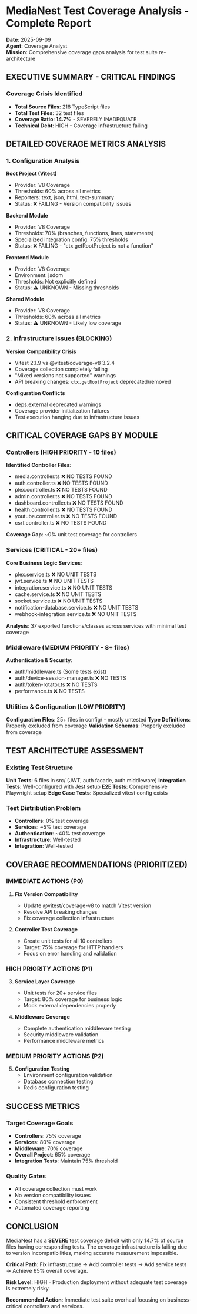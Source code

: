# MediaNest Test Coverage Analysis - Complete Report
**Date**: 2025-09-09  
**Agent**: Coverage Analyst  
**Mission**: Comprehensive coverage gaps analysis for test suite re-architecture

## EXECUTIVE SUMMARY - CRITICAL FINDINGS

### Coverage Crisis Identified
- **Total Source Files**: 218 TypeScript files
- **Total Test Files**: 32 test files  
- **Coverage Ratio**: **14.7%** - SEVERELY INADEQUATE
- **Technical Debt**: HIGH - Coverage infrastructure failing

## DETAILED COVERAGE METRICS ANALYSIS

### 1. Configuration Analysis
**Root Project (Vitest)**
- Provider: V8 Coverage
- Thresholds: 60% across all metrics
- Reporters: text, json, html, text-summary
- Status: ❌ FAILING - Version compatibility issues

**Backend Module**
- Provider: V8 Coverage  
- Thresholds: 70% (branches, functions, lines, statements)
- Specialized integration config: 75% thresholds
- Status: ❌ FAILING - "ctx.getRootProject is not a function"

**Frontend Module**
- Provider: V8 Coverage
- Environment: jsdom 
- Thresholds: Not explicitly defined
- Status: ⚠️ UNKNOWN - Missing thresholds

**Shared Module**
- Provider: V8 Coverage
- Thresholds: 60% across all metrics
- Status: ⚠️ UNKNOWN - Likely low coverage

### 2. Infrastructure Issues (BLOCKING)
**Version Compatibility Crisis**
- Vitest 2.1.9 vs @vitest/coverage-v8 3.2.4
- Coverage collection completely failing
- "Mixed versions not supported" warnings
- API breaking changes: `ctx.getRootProject` deprecated/removed

**Configuration Conflicts**
- deps.external deprecated warnings
- Coverage provider initialization failures
- Test execution hanging due to infrastructure issues

## CRITICAL COVERAGE GAPS BY MODULE

### Controllers (HIGH PRIORITY - 10 files)
**Identified Controller Files**:
- media.controller.ts ❌ NO TESTS FOUND
- auth.controller.ts ❌ NO TESTS FOUND  
- plex.controller.ts ❌ NO TESTS FOUND
- admin.controller.ts ❌ NO TESTS FOUND
- dashboard.controller.ts ❌ NO TESTS FOUND
- health.controller.ts ❌ NO TESTS FOUND
- youtube.controller.ts ❌ NO TESTS FOUND
- csrf.controller.ts ❌ NO TESTS FOUND

**Coverage Gap**: ~0% unit test coverage for controllers

### Services (CRITICAL - 20+ files)
**Core Business Logic Services**:
- plex.service.ts ❌ NO UNIT TESTS
- jwt.service.ts ❌ NO UNIT TESTS
- integration.service.ts ❌ NO UNIT TESTS
- cache.service.ts ❌ NO UNIT TESTS
- socket.service.ts ❌ NO UNIT TESTS
- notification-database.service.ts ❌ NO UNIT TESTS
- webhook-integration.service.ts ❌ NO UNIT TESTS

**Analysis**: 37 exported functions/classes across services with minimal test coverage

### Middleware (MEDIUM PRIORITY - 8+ files)
**Authentication & Security**:
- auth/middleware.ts (Some tests exist)
- auth/device-session-manager.ts ❌ NO TESTS
- auth/token-rotator.ts ❌ NO TESTS  
- performance.ts ❌ NO TESTS

### Utilities & Configuration (LOW PRIORITY)
**Configuration Files**: 25+ files in config/ - mostly untested
**Type Definitions**: Properly excluded from coverage
**Validation Schemas**: Properly excluded from coverage

## TEST ARCHITECTURE ASSESSMENT

### Existing Test Structure
**Unit Tests**: 6 files in src/ (JWT, auth facade, auth middleware)
**Integration Tests**: Well-configured with Jest setup
**E2E Tests**: Comprehensive Playwright setup
**Edge Case Tests**: Specialized vitest config exists

### Test Distribution Problem
- **Controllers**: 0% test coverage
- **Services**: ~5% test coverage  
- **Authentication**: ~40% test coverage
- **Infrastructure**: Well-tested
- **Integration**: Well-tested

## COVERAGE RECOMMENDATIONS (PRIORITIZED)

### IMMEDIATE ACTIONS (P0)
1. **Fix Version Compatibility**
   - Update @vitest/coverage-v8 to match Vitest version
   - Resolve API breaking changes
   - Fix coverage collection infrastructure

2. **Controller Test Coverage**
   - Create unit tests for all 10 controllers
   - Target: 75% coverage for HTTP handlers
   - Focus on error handling and validation

### HIGH PRIORITY ACTIONS (P1)  
3. **Service Layer Coverage**
   - Unit tests for 20+ service files
   - Target: 80% coverage for business logic
   - Mock external dependencies properly

4. **Middleware Coverage**
   - Complete authentication middleware testing
   - Security middleware validation
   - Performance middleware metrics

### MEDIUM PRIORITY ACTIONS (P2)
5. **Configuration Testing**
   - Environment configuration validation
   - Database connection testing
   - Redis configuration testing

## SUCCESS METRICS

### Target Coverage Goals
- **Controllers**: 75% coverage
- **Services**: 80% coverage  
- **Middleware**: 70% coverage
- **Overall Project**: 65% coverage
- **Integration Tests**: Maintain 75% threshold

### Quality Gates
- All coverage collection must work
- No version compatibility issues
- Consistent threshold enforcement
- Automated coverage reporting

## CONCLUSION
MediaNest has a **SEVERE** test coverage deficit with only 14.7% of source files having corresponding tests. The coverage infrastructure is failing due to version incompatibilities, making accurate measurement impossible. 

**Critical Path**: Fix infrastructure → Add controller tests → Add service tests → Achieve 65% overall coverage.

**Risk Level**: HIGH - Production deployment without adequate test coverage is extremely risky.

**Recommended Action**: Immediate test suite overhaul focusing on business-critical controllers and services.